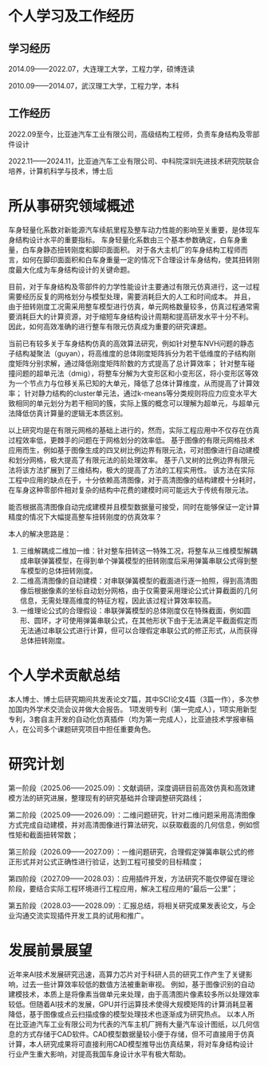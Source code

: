 # 个人学习及工作经历
## 学习经历
2014.09——2022.07，大连理工大学，工程力学，硕博连读

2010.09——2014.07，武汉理工大学，工程力学，本科

## 工作经历
2022.09至今，比亚迪汽车工业有限公司，高级结构工程师，负责车身结构及零部件设计

2022.11——2024.11，比亚迪汽车工业有限公司、中科院深圳先进技术研究院联合培养，计算机科学与技术，博士后

# 所从事研究领域概述
车身轻量化系数对新能源汽车续航里程及整车动力性能的影响至关重要，是体现车身结构设计水平的重要指标。
车身轻量化系数由三个基本参数确定，白车身重量，白车身静态扭转刚度和脚印面面积。
对于各大主机厂的车身结构工程师而言，如何在脚印面面积和白车身重量一定的情况下合理设计车身结构，使其扭转刚度最大化成为车身结构设计的关键命题。

目前，对于车身结构及零部件的力学性能设计主要通过有限元仿真进行，这一过程需要经历反复的网格划分与模型处理，需要消耗巨大的人工和时间成本。
并且，由于扭转刚度工况需采用整车模型进行仿真，单元网格数量较多，仿真过程通常需要消耗巨大的计算资源，对于缩短车身结构设计周期和提高研发水平十分不利。
因此，如何高效准确的进行整车有限元仿真成为重要的研究课题。

当前已有较多关于车身结构仿真的高效算法研究，例如针对整车NVH问题的静态子结构凝聚法（guyan），将高维度的总体刚度矩阵拆分为若干低维度的子结构刚度矩阵分别求解，通过降低刚度矩阵阶数的方式提高了总计算效率；
针对整车碰撞问题的超单元法（dmig），将整车分解为大变形区和小变形区，将小变形区等效为一个节点力与位移关系已知的大单元，降低了总体计算维度，从而提高了计算效率；
针对静力结构的cluster单元法，通过k-means等分类规则将应力应变水平大致相同的单元划分为若干相同的簇，实际上簇的概念可以理解为超单元，与超单元法降低仿真计算量的逻辑无本质区别。

以上研究均是在有限元网格的基础上进行的，然而，实际工程应用中不仅存在仿真过程效率低，更棘手的问题在于网格划分的效率低。
基于图像的有限元网格技术应用而生，例如基于图像生成的四叉树比例边界有限元法，可对图像进行自动建模和划分网格，极大提高了有限元法的前处理效率。
基于八叉树的比例边界有限元法将该方法扩展到了三维结构，极大的提高了方法的工程实用性。
该方法在实际工程中应用的缺点在于，十分依赖高清图像，对于高清图像的结构建模十分耗时，在车身这种零部件相对复杂的结构中花费的建模时间可能远大于传统有限元法。

能否根据高清图像自动完成建模并且模型数据量可接受，同时在能够保证一定计算精度的情况下大幅提高整车扭转刚度的仿真效率？

本人的解决思路是：
1. 三维解耦成二维加一维：针对整车扭转这一特殊工况，将整车从三维模型解耦成串联弹簧模型，在得到单个弹簧模型的扭转刚度后采用弹簧串联公式得到整车模型的总体扭转刚度。
2. 二维高清图像的自动建模：对串联弹簧模型的截面进行逐一拍照，得到高清图像后根据像素的坐标自动划分网格，由于仅需要采用理论公式计算截面的几何信息，无需处理高维度的特征方程，因此该过程计算效率较高。
3. 一维理论公式的合理假设：串联弹簧模型的总体刚度仅在特殊截面，例如圆形、圆环，才可使用弹簧串联公式，在其他形状下由于无法满足平截面假定而无法通过串联公式进行计算，但可以合理假定串联公式的修正形式，从而获得总体扭转刚度。


# 个人学术贡献总结

本人博士、博士后研究期间共发表论文7篇，其中SCI论文4篇（3篇一作），多次参加国内外学术交流会议并做大会报告。
1项发明专利（第一完成人），1项实用新型专利，3套自主开发的自动化仿真插件（均为第一完成人），比亚迪技术学报审稿人，在公司多个课题研究项目中担任重要角色。

# 研究计划
第一阶段（2025.06——2025.09）：文献调研，深度调研目前高效仿真和高效建模方法的研究进展，整理现有的研究基础并合理调整研究路线；

第二阶段（2025.09——2026.09）：二维问题研究，针对二维问题采用高清图像方式完成自动建模，并对高清图像进行算法研究，以获取截面的几何信息，例如惯性矩和截面扭转常数；

第三阶段（2026.09——2027.09）：一维问题研究，合理假定弹簧串联公式的修正形式并对公式正确性进行验证，达到工程可接受的目标精度；

第四阶段（2027.09——2028.03）：应用插件开发，方法研究不能仅停留在理论阶段，要结合实际工程环境进行工程应用，解决工程应用的“最后一公里”；

第五阶段（2028.03——2028.09）：汇报总结，将相关研究成果发表论文，与企业沟通交流实现插件开发工具的试用和推广。

# 发展前景展望

近年来AI技术发展研究迅速，高算力芯片对于科研人员的研究工作产生了关键影响，过去一些计算效率较低的数值方法被重新审视。
例如，基于图像识别的自动建模技术，本质上是将像素当做单元来处理，由于高清图片像素较多所以处理效率较低。但随着AI技术的发展，GPU并行运算技术使得大规模矩阵的计算消耗显著降低，基于图像或点云扫描成像的模型处理技术也逐渐成为研究热点。
以本人所在比亚迪汽车工业有限公司为代表的汽车主机厂拥有大量汽车设计图纸，以几何信息的方式存储于CAD软件。CAD模型数据量较小便于存储，但不可直接用于仿真计算，本人研究成果将可直接利用CAD模型推导出仿真结果，将对车身结构设计行业产生重大影响，对提高我国车身设计水平有极大帮助。

